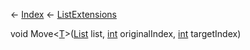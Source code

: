 ← [Index](Api-Index) ← [ListExtensions](System.Collections.Generic.ListExtensions)

void Move<T><[T]()>([List<T>](System.Collections.Generic.List`1) list, [int](System.Int32) originalIndex, [int](System.Int32) targetIndex)

